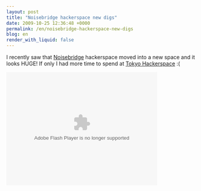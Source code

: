 ```yaml
---
layout: post
title: "Noisebridge hackerspace new digs"
date: 2009-10-25 12:36:48 +0000
permalink: /en/noisebridge-hackerspace-new-digs
blog: en
render_with_liquid: false
---
```


I recently saw that [Noisebridge](https://www.noisebridge.net/) hackerspace moved into a new space and it looks HUGE! If only I had more time to spend at [Tokyo Hackerspace](http://www.tokyohackerspace.org/) :(

<object width="400" height="300"> <param name="flashvars" value="offsite=true&lang=en-us&page_show_url=%2Fphotos%2Fbre%2Fsets%2F72157622653976350%2Fshow%2F&page_show_back_url=%2Fphotos%2Fbre%2Fsets%2F72157622653976350%2F&set_id=72157622653976350&jump_to="></param> <param name="movie" value="http://www.flickr.com/apps/slideshow/show.swf?v=71649"></param> <param name="allowFullScreen" value="true"></param><embed type="application/x-shockwave-flash" src="http://www.flickr.com/apps/slideshow/show.swf?v=71649" allowFullScreen="true" flashvars="offsite=true&lang=en-us&page_show_url=%2Fphotos%2Fbre%2Fsets%2F72157622653976350%2Fshow%2F&page_show_back_url=%2Fphotos%2Fbre%2Fsets%2F72157622653976350%2F&set_id=72157622653976350&jump_to=" width="400" height="300"></embed></object>
